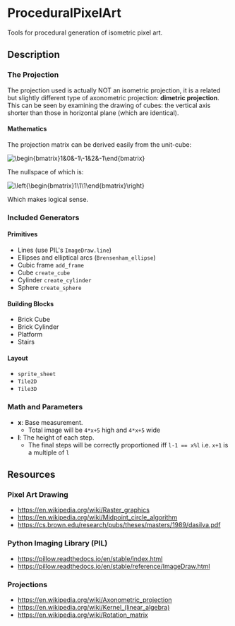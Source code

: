 # ProceduralPixelArt
Tools for procedural generation of isometric pixel art.

## Description
### The Projection
The projection used is actually NOT an isometric projection, it is a related but slightly different type of axonometric projection: **dimetric projection**.  
This can be seen by examining the drawing of cubes: the vertical axis shorter than those in horizontal plane (which are identical).  
#### Mathematics
The projection matrix can be derived easily from the unit-cube:

![\begin{bmatrix}1&0&-1\\-1&2&-1\end{bmatrix}](https://render.githubusercontent.com/render/math?math=%5Cbegin%7Bbmatrix%7D1%260%26-1%5C%5C-%5Cfrac%7B1%7D%7B2%7D%261%26-%5Cfrac%7B1%7D%7B2%7D%5Cend%7Bbmatrix%7D)

The nullspace of which is:

![\left\{\begin{bmatrix}1\\1\\1\end{bmatrix}\right\}](https://render.githubusercontent.com/render/math?math=%5Cleft%5C%7B%5Cbegin%7Bbmatrix%7D1%5C%5C1%5C%5C1%5Cend%7Bbmatrix%7D%5Cright%5C%7D)

Which makes logical sense. 

### Included Generators
#### Primitives
- Lines (use PIL's `ImageDraw.line`)
- Ellipses and elliptical arcs (`Brensenham_ellipse`)
- Cubic frame `add_frame`
- Cube `create_cube`
- Cylinder `create_cylinder`
- Sphere `create_sphere`
#### Building Blocks
- Brick Cube
- Brick Cylinder
- Platform
- Stairs
#### Layout
- `sprite_sheet`
- `Tile2D`
- `Tile3D`

### Math and Parameters
- **x**: Base measurement.
   - Total image will be `4*x+5` high and `4*x+5` wide
- **l**: The height of each step.
   - The final steps will be correctly proportioned iff `l-1 == x%l` i.e. `x+1` is a multiple of `l`


## Resources
### Pixel Art Drawing
- https://en.wikipedia.org/wiki/Raster_graphics
- https://en.wikipedia.org/wiki/Midpoint_circle_algorithm
- https://cs.brown.edu/research/pubs/theses/masters/1989/dasilva.pdf
### Python Imaging Library (PIL)
- https://pillow.readthedocs.io/en/stable/index.html
- https://pillow.readthedocs.io/en/stable/reference/ImageDraw.html
### Projections
- https://en.wikipedia.org/wiki/Axonometric_projection
- https://en.wikipedia.org/wiki/Kernel_(linear_algebra)
- https://en.wikipedia.org/wiki/Rotation_matrix
